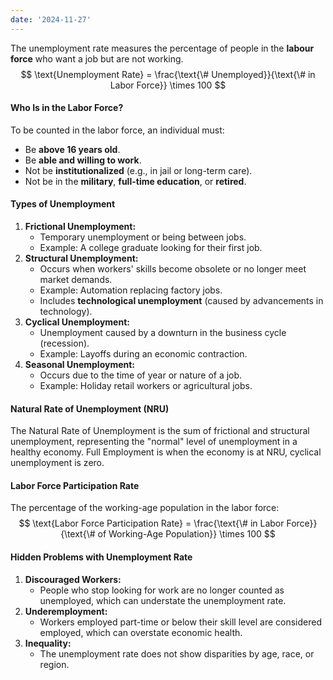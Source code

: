 ```yaml
---
date: '2024-11-27'
---
```

The unemployment rate measures the percentage of people in the **labour force** who want a job but are not working.
$$
\text{Unemployment Rate} = \frac{\text{\# Unemployed}}{\text{\# in Labor Force}} \times 100
$$

#### Who Is in the Labor Force?
To be counted in the labor force, an individual must:
- Be **above 16 years old**.  
- Be **able and willing to work**.  
- Not be **institutionalized** (e.g., in jail or long-term care).  
- Not be in the **military**, **full-time education**, or **retired**.
#### Types of Unemployment
1. **Frictional Unemployment:**  
   - Temporary unemployment or being between jobs.  
   - Example: A college graduate looking for their first job.  
2. **Structural Unemployment:**  
   - Occurs when workers' skills become obsolete or no longer meet market demands.  
   - Example: Automation replacing factory jobs.  
   - Includes **technological unemployment** (caused by advancements in technology).
3. **Cyclical Unemployment:**  
   - Unemployment caused by a downturn in the business cycle (recession).  
   - Example: Layoffs during an economic contraction.  
4. **Seasonal Unemployment:**  
   - Occurs due to the time of year or nature of a job.  
   - Example: Holiday retail workers or agricultural jobs.
#### Natural Rate of Unemployment (NRU)
The Natural Rate of Unemployment is the sum of frictional and structural unemployment, representing the "normal" level of unemployment in a healthy economy. Full Employment is when the economy is at NRU, cyclical unemployment is zero.  
#### Labor Force Participation Rate
The percentage of the working-age population in the labor force:
$$
\text{Labor Force Participation Rate} = \frac{\text{\# in Labor Force}}{\text{\# of Working-Age Population}} \times 100
$$

#### Hidden Problems with Unemployment Rate
1. **Discouraged Workers:**  
   - People who stop looking for work are no longer counted as unemployed, which can understate the unemployment rate.
2. **Underemployment:**  
   - Workers employed part-time or below their skill level are considered employed, which can overstate economic health.
3. **Inequality:**  
   - The unemployment rate does not show disparities by age, race, or region.